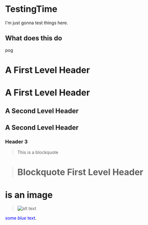 # TestingTime
I'm just gonna test things here.

## What does this do
pog

A First Level Header
====================


# A First Level Header
A Second Level Header
---------------------
## A Second Level Header

### Header 3

> This is a blockquote

> # Blockquote First Level Header
# is an image
> ![alt text](https://static.wikia.nocookie.net/bigmancallum/images/2/28/CallumLookingGood.png/revision/latest/scale-to-width-down/545?cb=20201227004709 "That's me")

<span style="color:blue">some *blue* text</span>.
